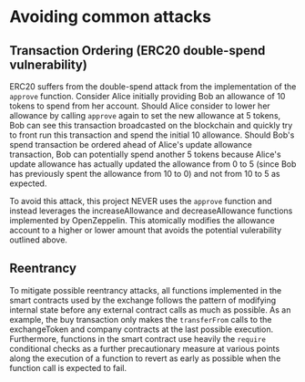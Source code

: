 # Avoiding common attacks

## Transaction Ordering (ERC20 double-spend vulnerability)

ERC20 suffers from the double-spend attack from the implementation of the `approve` function. Consider Alice initially providing Bob an allowance of 10 tokens to spend from her account. Should Alice consider to lower her allowance by calling `approve` again to set the new allowance at 5 tokens, Bob can see this transaction broadcasted on the blockchain and quickly try to front run this transaction and spend the initial 10 allowance. Should Bob's spend transaction be ordered ahead of Alice's update allowance transaction, Bob can potentially spend another 5 tokens because Alice's update allowance has actually updated the allowance from 0 to 5 (since Bob has previously spent the allowance from 10 to 0) and not from 10 to 5 as expected.

To avoid this attack, this project NEVER uses the `approve` function and instead leverages the increaseAllowance and decreaseAllowance functions implemented by OpenZeppelin. This atomically modifies the allowance account to a higher or lower amount that avoids the potential vulerability outlined above.

## Reentrancy

To mitigate possible reentrancy attacks, all functions implemented in the smart contracts used by the exchange follows the pattern of modifying internal state before any external contract calls as much as possible. As an example, the buy transaction only makes the `transferFrom` calls to the exchangeToken and company contracts at the last possible execution. Furthermore, functions in the smart contract use heavily the `require` conditional checks as a further precautionary measure at various points along the execution of a function to revert as early as possible when the function call is expected to fail.
